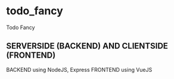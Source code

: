 # todo_fancy
Todo Fancy


## SERVERSIDE (BACKEND) AND CLIENTSIDE (FRONTEND)
BACKEND using NodeJS, Express
FRONTEND using VueJS

